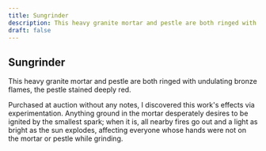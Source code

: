 ```yaml
---
title: Sungrinder
description: This heavy granite mortar and pestle are both ringed with undulating bronze flames, the pestle...
draft: false
---
```


## Sungrinder

This heavy granite mortar and pestle are both ringed with undulating bronze flames, the pestle
stained deeply red.

Purchased at auction without any notes, I discovered this work's effects via experimentation.
Anything ground in the mortar desperately desires to be ignited by the smallest spark; when it
is, all nearby fires go out and a light as bright as the sun explodes, affecting everyone whose
hands were not on the mortar or pestle while grinding.
